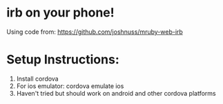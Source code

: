 # irb on your phone!

Using code from:
https://github.com/joshnuss/mruby-web-irb

# Setup Instructions:

1. Install cordova
2. For ios emulator: cordova emulate ios
3. Haven't tried but should work on android and other cordova platforms
